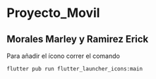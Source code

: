 # Proyecto_Movil
## Morales Marley y Ramirez Erick

Para añadir el ícono correr el comando 
```bash
flutter pub run flutter_launcher_icons:main
```
